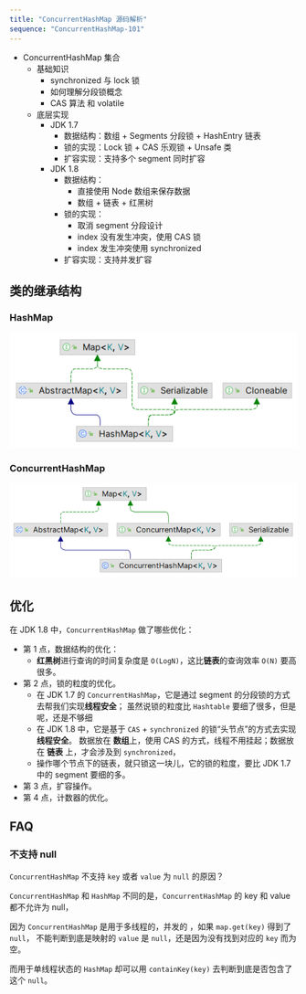 ```yaml
---
title: "ConcurrentHashMap 源码解析"
sequence: "ConcurrentHashMap-101"
---
```


- ConcurrentHashMap 集合
    - 基础知识
        - synchronized 与 lock 锁
        - 如何理解分段锁概念
        - CAS 算法 和 volatile
    - 底层实现
        - JDK 1.7
            - 数据结构：数组 + Segments 分段锁 + HashEntry 链表
            - 锁的实现：Lock 锁 + CAS 乐观锁 + Unsafe 类
            - 扩容实现：支持多个 segment 同时扩容
        - JDK 1.8
            - 数据结构：
                - 直接使用 Node 数组来保存数据
                - 数组 + 链表 + 红黑树
            - 锁的实现：
                - 取消 segment 分段设计
                - index 没有发生冲突，使用 CAS 锁
                - index 发生冲突使用 synchronized
            - 扩容实现：支持并发扩容

## 类的继承结构

### HashMap

![](/assets/images/java/collection/map/hash-map-class-hierarchy.png)

### ConcurrentHashMap



![](/assets/images/java/collection/map/concurrent-hash-map-class-hierarchy.png)

## 优化

在 JDK 1.8 中，`ConcurrentHashMap` 做了哪些优化：

- 第 1 点，数据结构的优化：
    - **红黑树**进行查询的时间复杂度是 `O(LogN)`，这比**链表**的查询效率 `O(N)` 要高很多。
- 第 2 点，锁的粒度的优化。
    - 在 JDK 1.7 的 `ConcurrentHashMap`，它是通过 segment 的分段锁的方式去帮我们实现**线程安全**；
      虽然说锁的粒度比 `Hashtable` 要细了很多，但是呢，还是不够细
    - 在 JDK 1.8 中，它是基于 `CAS` + `synchronized` 的锁“头节点”的方式去实现**线程安全**。
      数据放在 **数组**上，使用 CAS 的方式，线程不用挂起；数据放在 **链表** 上，才会涉及到 `synchronized`，
    - 操作哪个节点下的链表，就只锁这一块儿，它的锁的粒度，要比 JDK 1.7 中的 segment 要细的多。
- 第 3 点，扩容操作。
- 第 4 点，计数器的优化。

## FAQ

### 不支持 null

`ConcurrentHashMap` 不支持 `key` 或者 `value` 为 `null` 的原因？

`ConcurrentHashMap` 和 `HashMap` 不同的是，`ConcurrentHashMap` 的 key 和 value 都不允许为 null，

因为 `ConcurrentHashMap` 是用于多线程的，并发的 ，如果 `map.get(key)` 得到了 `null`，
不能判断到底是映射的 `value` 是 `null`，还是因为没有找到对应的 `key` 而为空。

而用于单线程状态的 `HashMap` 却可以用 `containKey(key)` 去判断到底是否包含了这个 `null`。

